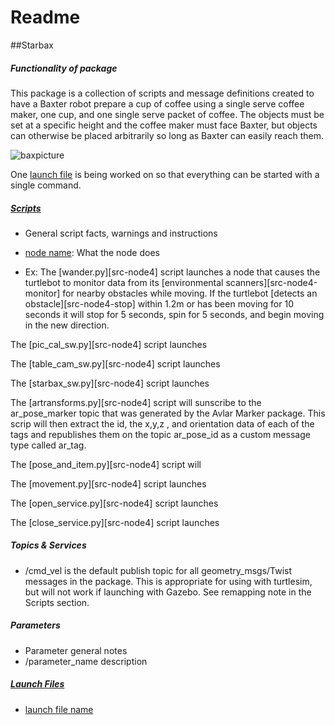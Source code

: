 # Readme
##Starbax

##### Functionality of package
This package is a collection of scripts and message definitions created to have a Baxter robot prepare a cup of coffee using a single serve coffee maker, one cup, and one single serve packet of coffee. The objects must be set at a specific height and the coffee maker must face Baxter, but objects can otherwise be placed arbitrarily so long as Baxter can easily reach them.

![baxpicture](./picturepathfrompackage)

One [launch file][launch] is being worked on so that everything can be started with a single command.


##### [Scripts][src]

* General script facts, warnings and instructions

* [node name][linkid]: What the node does

* Ex: The [wander.py][src-node4] script launches a node that causes the turtlebot to monitor data from its [environmental scanners][src-node4-monitor] for nearby obstacles while moving. If the turtlebot [detects an obstacle][src-node4-stop] within 1.2m or has been moving for 10 seconds it will stop for 5 seconds, spin for 5 seconds, and begin moving in the new direction.




The [pic_cal_sw.py][src-node4] script launches 

The [table_cam_sw.py][src-node4] script launches 

The [starbax_sw.py][src-node4] script launches 

The [artransforms.py][src-node4] script will sunscribe to the ar_pose_marker topic that was generated by the Avlar Marker package. This scrip will then extract the id, the x,y,z , and orientation data of each of the tags and republishes them on the topic ar_pose_id as a custom message type called ar_tag. 

The [pose_and_item.py][src-node4] script will 

The [movement.py][src-node4] script launches 

The [open_service.py][src-node4] script launches 

The [close_service.py][src-node4] script launches

##### Topics & Services
* /cmd_vel is the default publish topic for all geometry_msgs/Twist messages in the package. This is appropriate for using with turtlesim, but will not work if launching with Gazebo. See remapping note in the Scripts section.



##### Parameters
* Parameter general notes
* /parameter_name description


##### [Launch Files][launch]

* [launch file name][linkid2]




[src]:https://github.com/repo_name/src_folder
[linkid]:https://github.com/repo_name/src_folder/specific_file.
[launch]:https://github.com/repo_name/launch_folder
[linkid2]:https://github.com/repo_name/launch_folder/specific_file


[launch-launch1]:https://github.com/ME495-EmbeddedSystems/walkthrough-2-f2017-idtx314/blob/44911fff172c58759b056094a9611f1dcc81035c/launch/keys_to_twist_with_ramps.launch

